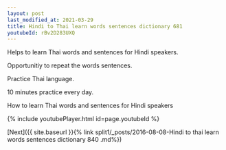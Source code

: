 ```yaml
---
layout: post
last_modified_at: 2021-03-29
title: Hindi to Thai learn words sentences dictionary 681 
youtubeId: rBv2D283UXQ
---
```

 
 
Helps to learn Thai words and sentences for Hindi speakers.

Opportunitiy to repeat the words sentences. 

Practice Thai language. 
 
10 minutes practice every day. 
 
How to learn Thai words and sentences for Hindi speakers 
 
{% include youtubePlayer.html id=page.youtubeId %}
 
 
[Next]({{ site.baseurl }}{% link  split1/_posts/2016-08-08-Hindi to thai learn words sentences dictionary 840 .md%})
 
